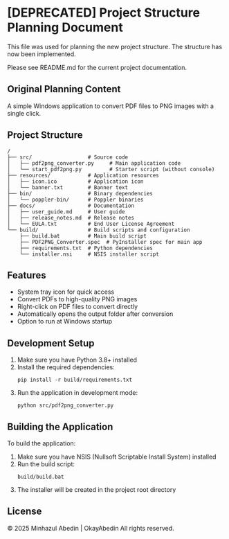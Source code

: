 # [DEPRECATED] Project Structure Planning Document

This file was used for planning the new project structure. The structure has now been implemented.

Please see README.md for the current project documentation.

## Original Planning Content

A simple Windows application to convert PDF files to PNG images with a single click.

## Project Structure

```
/
├── src/                  # Source code
│   ├── pdf2png_converter.py     # Main application code
│   └── start_pdf2png.py         # Starter script (without console)
├── resources/            # Application resources
│   ├── icon.ico          # Application icon
│   └── banner.txt        # Banner text
├── bin/                  # Binary dependencies
│   └── poppler-bin/      # Poppler binaries
├── docs/                 # Documentation
│   ├── user_guide.md     # User guide
│   ├── release_notes.md  # Release notes
│   └── EULA.txt          # End User License Agreement
└── build/                # Build scripts and configuration
    ├── build.bat         # Main build script
    ├── PDF2PNG_Converter.spec  # PyInstaller spec for main app
    ├── requirements.txt  # Python dependencies
    └── installer.nsi     # NSIS installer script
```

## Features

- System tray icon for quick access
- Convert PDFs to high-quality PNG images
- Right-click on PDF files to convert directly
- Automatically opens the output folder after conversion
- Option to run at Windows startup

## Development Setup

1. Make sure you have Python 3.8+ installed
2. Install the required dependencies:
   ```
   pip install -r build/requirements.txt
   ```
3. Run the application in development mode:
   ```
   python src/pdf2png_converter.py
   ```

## Building the Application

To build the application:

1. Make sure you have NSIS (Nullsoft Scriptable Install System) installed
2. Run the build script:
   ```
   build/build.bat
   ```
3. The installer will be created in the project root directory

## License

© 2025 Minhazul Abedin | OkayAbedin
All rights reserved.
